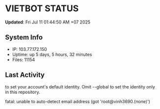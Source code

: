 # VIETBOT STATUS
**Updated**: Fri Jul 11 01:44:50 AM +07 2025

## System Info
- IP: 103.77.172.150
- Uptime: up 5 days, 5 hours, 32 minutes
- Files: 11154

## Last Activity

to set your account's default identity.
Omit --global to set the identity only in this repository.

fatal: unable to auto-detect email address (got 'root@vinh3690.(none)')
